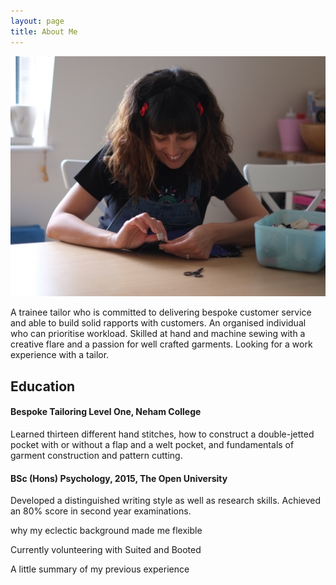 ```yaml
---
layout: page
title: About Me
---
```


![Caterina Giolo](/public/img/caterina_giolo.jpg)

A trainee tailor who is committed to delivering bespoke customer service and
able to build solid rapports with customers. An organised individual who can
prioritise workload. Skilled at hand and machine sewing with a creative flare
and a passion for well crafted garments. Looking for a work experience with a
tailor.

## Education

#### Bespoke Tailoring Level One, Neham College

Learned thirteen different hand stitches, how to construct a double-jetted
pocket with or without a flap and a welt pocket, and fundamentals of garment
construction and pattern cutting.

#### BSc (Hons) Psychology, 2015, The Open University

Developed a distinguished writing style as well as research skills. Achieved an
80% score in second year examinations.

why my eclectic background made me flexible

Currently volunteering with Suited and Booted

A little summary of my previous experience
